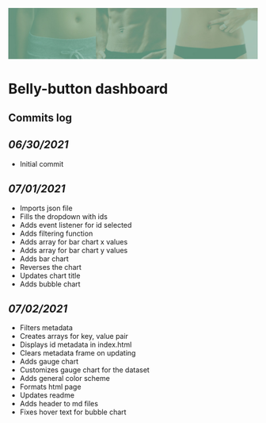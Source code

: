 ![header](resources/belly_button.jpg)
# Belly-button dashboard

## Commits log ##

## *06/30/2021* ##
- Initial commit

## *07/01/2021* ##
- Imports json file
- Fills the dropdown with ids
- Adds event listener for id selected
- Adds filtering function
- Adds array for bar chart x values
- Adds array for bar chart y values
- Adds bar chart
- Reverses the chart
- Updates chart title
- Adds bubble chart

## *07/02/2021* ##
- Filters metadata
- Creates arrays for key, value pair
- Displays id metadata in index.html
- Clears metadata frame on updating
- Adds gauge chart
- Customizes gauge chart for the dataset
- Adds general color scheme
- Formats html page
- Updates readme
- Adds header to md files
- Fixes hover text for bubble chart